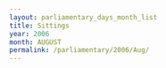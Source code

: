 ```yaml
---
layout: parliamentary_days_month_list
title: Sittings
year: 2006
month: AUGUST
permalink: /parliamentary/2006/Aug/
---
```



